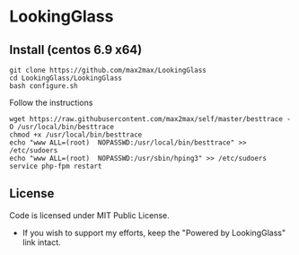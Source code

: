 # LookingGlass


## Install (centos 6.9 x64)

`git clone https://github.com/max2max/LookingGlass`<br />
`cd LookingGlass/LookingGlass`<br />
`bash configure.sh`<br />

Follow the instructions

`wget https://raw.githubusercontent.com/max2max/self/master/besttrace -O /usr/local/bin/besttrace`<br />
`chmod +x /usr/local/bin/besttrace`<br />
`echo "www ALL=(root)  NOPASSWD:/usr/local/bin/besttrace" >> /etc/sudoers`<br />
`echo "www ALL=(root)  NOPASSWD:/usr/sbin/hping3" >> /etc/sudoers`<br />
`service php-fpm restart`<br />

## License

Code is licensed under MIT Public License.

* If you wish to support my efforts, keep the "Powered by LookingGlass" link intact.
